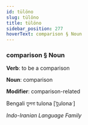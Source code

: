 ```yaml
---
id: tülöno
slug: tülöno
title: tülöno
sidebar_position: 277
hoverText: comparison § Noun
---
```


### comparison § Noun

**Verb**: to be a comparison

**Noun**: comparison

**Modifier**: comparison-related

Bengali তুলনা tulona [ˈt̪ulonaˑ]

*Indo-Iranian Language Family*